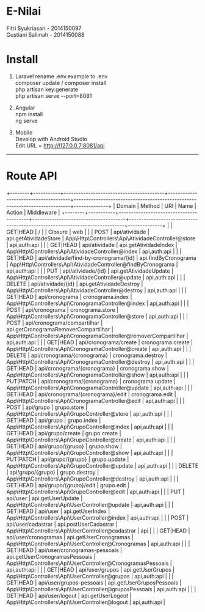 # E-Nilai
Fitri Syukriasari - 2014150097 <br>
Gustiani Salimah - 2014150088
# Install

1. Laravel
rename .env.example to .env <br>
composer update / composer install <br>
php artisan key:generate <br>
php artisan serve --port=8081 <br>

2. Angular <br>
npm install <br>
ng serve <br>

3. Mobile <br>
Develop with Android Studio <br>
Edit URL = http://l127.0.0.7:8081/api <br>
------------------------------------------------------
# Route API <br>

+--------+-----------+-----------------------------------------+--------------------------------------+----------------------------------------------------------------------------+--------------+
| Domain | Method    | URI                                     | Name                                 | Action                                                                     | Middleware   |
+--------+-----------+-----------------------------------------+--------------------------------------+----------------------------------------------------------------------------+--------------+
|        | GET|HEAD  | /                                       |                                      | Closure                                                                    | web          |
|        | POST      | api/atividade                           | api.getAtividadeStore                | App\Http\Controllers\Api\AtividadeController@store                         | api,auth:api |
|        | GET|HEAD  | api/atividade                           | api.getAtividadeIndex                | App\Http\Controllers\Api\AtividadeController@index                         | api,auth:api |
|        | GET|HEAD  | api/atividade/find-by-cronograma/{id}   | api.findByCronograma                 | App\Http\Controllers\Api\AtividadeController@findByCronograma              | api,auth:api |
|        | PUT       | api/atividade/{id}                      | api.getAtividadeUpdate               | App\Http\Controllers\Api\AtividadeController@update                        | api,auth:api |
|        | DELETE    | api/atividade/{id}                      | api.getAtividadeDestroy              | App\Http\Controllers\Api\AtividadeController@destroy                       | api,auth:api |
|        | GET|HEAD  | api/cronograma                          | cronograma.index                     | App\Http\Controllers\Api\CronogramaController@index                        | api,auth:api |
|        | POST      | api/cronograma                          | cronograma.store                     | App\Http\Controllers\Api\CronogramaController@store                        | api,auth:api |
|        | POST      | api/cronograma/compartilhar             | api.getCronogramaRemoverCompartilhar | App\Http\Controllers\Api\CronogramaController@removerCompartilhar          | api,auth:api |
|        | GET|HEAD  | api/cronograma/create                   | cronograma.create                    | App\Http\Controllers\Api\CronogramaController@create                       | api,auth:api |
|        | DELETE    | api/cronograma/{cronograma}             | cronograma.destroy                   | App\Http\Controllers\Api\CronogramaController@destroy                      | api,auth:api |
|        | GET|HEAD  | api/cronograma/{cronograma}             | cronograma.show                      | App\Http\Controllers\Api\CronogramaController@show                         | api,auth:api |
|        | PUT|PATCH | api/cronograma/{cronograma}             | cronograma.update                    | App\Http\Controllers\Api\CronogramaController@update                       | api,auth:api |
|        | GET|HEAD  | api/cronograma/{cronograma}/edit        | cronograma.edit                      | App\Http\Controllers\Api\CronogramaController@edit                         | api,auth:api |
|        | POST      | api/grupo                               | grupo.store                          | App\Http\Controllers\Api\GrupoController@store                             | api,auth:api |
|        | GET|HEAD  | api/grupo                               | grupo.index                          | App\Http\Controllers\Api\GrupoController@index                             | api,auth:api |
|        | GET|HEAD  | api/grupo/create                        | grupo.create                         | App\Http\Controllers\Api\GrupoController@create                            | api,auth:api |
|        | GET|HEAD  | api/grupo/{grupo}                       | grupo.show                           | App\Http\Controllers\Api\GrupoController@show                              | api,auth:api |
|        | PUT|PATCH | api/grupo/{grupo}                       | grupo.update                         | App\Http\Controllers\Api\GrupoController@update                            | api,auth:api |
|        | DELETE    | api/grupo/{grupo}                       | grupo.destroy                        | App\Http\Controllers\Api\GrupoController@destroy                           | api,auth:api |
|        | GET|HEAD  | api/grupo/{grupo}/edit                  | grupo.edit                           | App\Http\Controllers\Api\GrupoController@edit                              | api,auth:api |
|        | PUT       | api/user                                | api.getUserUpdate                    | App\Http\Controllers\Api\UserController@update                             | api,auth:api |
|        | GET|HEAD  | api/user                                | api.getUserIndex                     | App\Http\Controllers\Api\UserController@index                              | api,auth:api |
|        | POST      | api/user/cadastrar                      | api.postUserCadastrar                | App\Http\Controllers\Api\UserController@cadastrar                          | api          |
|        | GET|HEAD  | api/user/cronogramas                    | api.getUserCronogramas               | App\Http\Controllers\Api\UserController@Cronogramas                        | api,auth:api |
|        | GET|HEAD  | api/user/cronogramas-pessoais           | api.getUserCronogramasPessoais       | App\Http\Controllers\Api\UserController@CronogramasPessoais                | api,auth:api |
|        | GET|HEAD  | api/user/grupos                         | api.getUserGrupos                    | App\Http\Controllers\Api\UserController@grupos                             | api,auth:api |
|        | GET|HEAD  | api/user/grupos-pessoais                | api.getUserGruposPessoais            | App\Http\Controllers\Api\UserController@gruposPessoais                     | api,auth:api |
|        | GET|HEAD  | api/user/logout                         | api.getUserLogout                    | App\Http\Controllers\Api\UserController@logout                             | api,auth:api |

